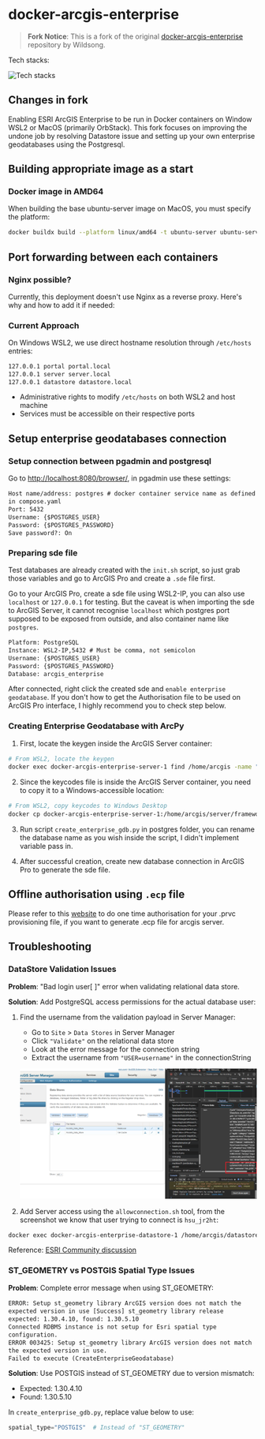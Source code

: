 # docker-arcgis-enterprise

> **Fork Notice**: This is a fork of the original [docker-arcgis-enterprise](https://github.com/Wildsong/docker-arcgis-enterprise) repository by Wildsong.

Tech stacks:

![Tech stacks](https://skillicons.dev/icons?i=docker,windows,ubuntu,bash)

## Changes in fork

Enabling ESRI ArcGIS Enterprise to be run in Docker containers on Window WSL2 or MacOS (primarily OrbStack). This fork focuses on improving the undone job by resolving Datastore issue and setting up your own enterprise geodatabases using the Postgresql.

## Building appropriate image as a start

### Docker image in AMD64

When building the base ubuntu-server image on MacOS, you must specify the platform:

```bash
docker buildx build --platform linux/amd64 -t ubuntu-server ubuntu-server
```

## Port forwarding between each containers

### Nginx possible?

Currently, this deployment doesn't use Nginx as a reverse proxy. Here's why and how to add it if needed:

### Current Approach
On Windows WSL2, we use direct hostname resolution through `/etc/hosts` entries:
```
127.0.0.1 portal portal.local
127.0.0.1 server server.local
127.0.0.1 datastore datastore.local
```

- Administrative rights to modify `/etc/hosts` on both WSL2 and host machine
- Services must be accessible on their respective ports

## Setup enterprise geodatabases connection

### Setup connection between pgadmin and postgresql

Go to [http://localhost:8080/browser/](http://localhost:8080/browser/), in pgadmin use these settings:
```
Host name/address: postgres # docker container service name as defined in compose.yaml
Port: 5432
Username: {$POSTGRES_USER}
Password: {$POSTGRES_PASSWORD}
Save password?: On
```

### Preparing sde file

Test databases are already created with the `init.sh` script, so just grab those variables and go to ArcGIS Pro and create a `.sde` file first.

Go to your ArcGIS Pro, create a sde file using WSL2-IP, you can also use `localhost` or `127.0.0.1` for testing. But the caveat is when importing the sde to ArcGIS Server, it cannot recognise `localhost` which postgres port supposed to be exposed from outside, and also container name like `postgres`.
```
Platform: PostgreSQL
Instance: WSL2-IP,5432 # Must be comma, not semicolon
Username: {$POSTGRES_USER}
Password: {$POSTGRES_PASSWORD}
Database: arcgis_enterprise
```
After connected, right click the created sde and `enable enterprise geodatabase`. If you don't how to get the Authorisation file to be used on ArcGIS Pro interface, I highly recommend you to check step below.

### Creating Enterprise Geodatabase with ArcPy

1. First, locate the keygen inside the ArcGIS Server container:

```bash
# From WSL2, locate the keygen
docker exec docker-arcgis-enterprise-server-1 find /home/arcgis -name "keygen" -type f
```

2. Since the keycodes file is inside the ArcGIS Server container, you need to copy it to a Windows-accessible location:

```bash
# From WSL2, copy keycodes to Windows Desktop
docker cp docker-arcgis-enterprise-server-1:/home/arcgis/server/framework/runtime/.wine/drive_c/Program\ Files/ESRI/License11.4/sysgen/keycodes /mnt/c/Users/YOUR_USERNAME/Desktop/keycodes
```
3. Run script `create_enterprise_gdb.py` in postgres folder, you can rename the database name as you wish inside the script, I didn't implement variable pass in.

4. After successful creation, create new database connection in ArcGIS Pro to generate the sde file.

## Offline authorisation using `.ecp` file

Please refer to this [website](https://enterprise.arcgis.com/en/server/10.9.1/install/linux/silently-install-arcgis-server.htm) to do one time authorisation for your .prvc provisioning file, if you want to generate .ecp file for arcgis server.

## Troubleshooting

### DataStore Validation Issues

**Problem**: "Bad login user[ ]" error when validating relational data store.

**Solution**: Add PostgreSQL access permissions for the actual database user:

1. Find the username from the validation payload in Server Manager:
   - Go to `Site` > `Data Stores` in Server Manager
   - Click `"Validate"` on the relational data store
   - Look at the error message for the connection string
   - Extract the username from `"USER=username"` in the connectionString

   ![Example Validation Error](docs/readme.png)

2. Add Server access using the `allowconnection.sh` tool, from the screenshot we know that user trying to connect is `hsu_jr2ht`:
```bash
docker exec docker-arcgis-enterprise-datastore-1 /home/arcgis/datastore/tools/allowconnection.sh "SERVER.LOCAL" "hsu_jr2ht"
```

Reference: [ESRI Community discussion](https://community.esri.com/t5/arcgis-enterprise-questions/data-store-not-validating/td-p/1071516)

### ST_GEOMETRY vs POSTGIS Spatial Type Issues

**Problem**: Complete error message when using ST_GEOMETRY:
```
ERROR: Setup st_geometry library ArcGIS version does not match the expected version in use [Success] st_geometry library release expected: 1.30.4.10, found: 1.30.5.10
Connected RDBMS instance is not setup for Esri spatial type configuration.
ERROR 003425: Setup st_geometry library ArcGIS version does not match the expected version in use.
Failed to execute (CreateEnterpriseGeodatabase)
```

**Solution**: Use POSTGIS instead of ST_GEOMETRY due to version mismatch:
- Expected: 1.30.4.10
- Found: 1.30.5.10

In `create_enterprise_gdb.py`, replace value below to use:
```python
spatial_type="POSTGIS"  # Instead of "ST_GEOMETRY"
```
